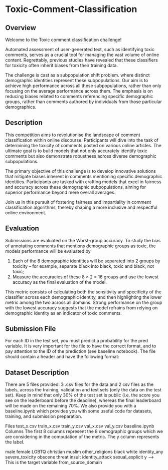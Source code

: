 # Toxic-Comment-Classification

## Overview
Welcome to the Toxic comment classification challenge!

Automated assessment of user-generated text, such as identifying toxic comments, serves as a crucial tool for managing the vast volume of online content. Regrettably, previous studies have revealed that these classifiers for toxicity often inherit biases from their training data.

The challenge is cast as a subpopulation shift problem. where distinct demographic identities represent these subpopulations. Our aim is to achieve high performance across all these subpopulations, rather than only focusing on the average performance across them. The emphasis is on reducing biases related to comments referencing specific demographic groups, rather than comments authored by individuals from those particular demographics.

## Description
This competition aims to revolutionise the landscape of comment classification within online discourse. Participants will dive into the task of determining the toxicity of comments posted on various online articles. The ultimate goal is to build models that not only accurately identify toxic comments but also demonstrate robustness across diverse demographic subpopulations.

The primary objective of this challenge is to develop innovative solutions that mitigate biases inherent in comments mentioning specific demographic identities. Participants are tasked with crafting models that excel in fairness and accuracy across these demographic subpopulations, aiming for superior performance beyond mere overall averages.

Join us in this pursuit of fostering fairness and impartiality in comment classification algorithms, thereby shaping a more inclusive and respectful online environment.

## Evaluation
Submissions are evaluated on the Worst-group accuracy. To study the bias of annotating comments that mentions demographic groups as toxic, the models performance will be evaluated by
1) Each of the 8 demographic identities will be separated into 2 groups by toxicity – for example, separate black into black, toxic and black, not toxic;
2) Measure the accuracies of these 8 × 2 = 16 groups and use the lowest accuracy as the final evaluation of the model.

This metric consists of calculating both the sensitivity and specificity of the classifier across each demographic identity, and then highlighting the lower metric among the two across all domains. Strong performance on the group with the lowest accuracy suggests that the model refrains from relying on demographic identity as an indicator of toxic comments.

## Submission File
For each ID in the test set, you must predict a probability for the pred variable. It is very important for the file to have the correct format, and to pay attention to the ID of the prediction (see baseline notebook). The file should contain a header and have the following format:

## Dataset Description
There are 5 files provided: 3 .csv files for the data and 2 csv files as the labels, across the training, validation and test sets (only the data on the test set). Keep in mind that only 30% of the test set is public (i.e. the score you see on the leaderboard before the deadline), whereas the final leaderboard will be made on the remaining 70%. We also provide you with a baseline.ipynb which provides you with some useful code for datasets, training, and submission preparation.

Files
test_x.csv
train_x.csv
train_y.csv
val_x.csv
val_y.csv
baseline.ipynb
Columns
The first 8 columns represent the 8 demographic groups which we are considering in the computation of the metric. The y column represents the label.

male
female
LGBTQ
christian
muslim
other_religions
black
white
identity_any
severe_toxicity
obscene
threat
insult
identity_attack
sexual_explicit
y --> This is the target variable
from_source_domain
